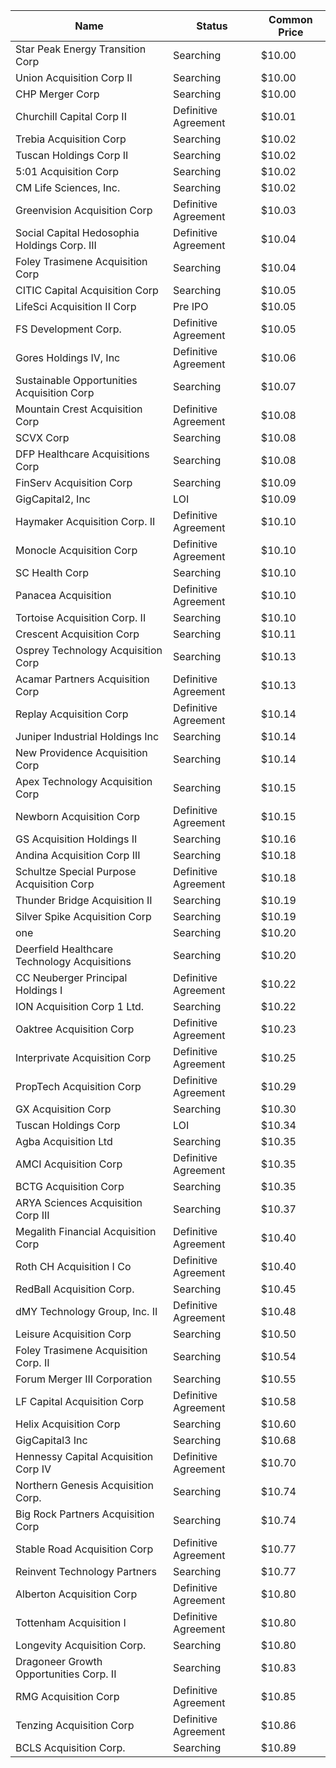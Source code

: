 Name                                         | Status               | Common Price 
-------------------------------------------- | -------------------- | -------------
Star Peak Energy Transition Corp             | Searching            | $10.00       
Union Acquisition Corp II                    | Searching            | $10.00       
CHP Merger Corp                              | Searching            | $10.00       
Churchill Capital Corp II                    | Definitive Agreement | $10.01       
Trebia Acquisition Corp                      | Searching            | $10.02       
Tuscan Holdings Corp II                      | Searching            | $10.02       
5:01 Acquisition Corp                        | Searching            | $10.02       
CM Life Sciences, Inc.                       | Searching            | $10.02       
Greenvision Acquisition Corp                 | Definitive Agreement | $10.03       
Social Capital Hedosophia Holdings Corp. III | Definitive Agreement | $10.04       
Foley Trasimene Acquisition Corp             | Searching            | $10.04       
CITIC Capital Acquisition Corp               | Searching            | $10.05       
LifeSci Acquisition II Corp                  | Pre IPO              | $10.05       
FS Development Corp.                         | Definitive Agreement | $10.05       
Gores Holdings IV, Inc                       | Definitive Agreement | $10.06       
Sustainable Opportunities Acquisition Corp   | Searching            | $10.07       
Mountain Crest Acquisition Corp              | Definitive Agreement | $10.08       
SCVX Corp                                    | Searching            | $10.08       
DFP Healthcare Acquisitions Corp             | Searching            | $10.08       
FinServ Acquisition Corp                     | Searching            | $10.09       
GigCapital2, Inc                             | LOI                  | $10.09       
Haymaker Acquisition Corp. II                | Definitive Agreement | $10.10       
Monocle Acquisition Corp                     | Definitive Agreement | $10.10       
SC Health Corp                               | Searching            | $10.10       
Panacea Acquisition                          | Definitive Agreement | $10.10       
Tortoise Acquisition Corp. II                | Searching            | $10.10       
Crescent Acquisition Corp                    | Searching            | $10.11       
Osprey Technology Acquisition Corp           | Searching            | $10.13       
Acamar Partners Acquisition Corp             | Definitive Agreement | $10.13       
Replay Acquisition Corp                      | Definitive Agreement | $10.14       
Juniper Industrial Holdings Inc              | Searching            | $10.14       
New Providence Acquisition Corp              | Searching            | $10.14       
Apex Technology Acquisition Corp             | Searching            | $10.15       
Newborn Acquisition Corp                     | Definitive Agreement | $10.15       
GS Acquisition Holdings II                   | Searching            | $10.16       
Andina Acquisition Corp III                  | Searching            | $10.18       
Schultze Special Purpose Acquisition Corp    | Definitive Agreement | $10.18       
Thunder Bridge Acquisition II                | Searching            | $10.19       
Silver Spike Acquisition Corp                | Searching            | $10.19       
one                                          | Searching            | $10.20       
Deerfield Healthcare Technology Acquisitions | Searching            | $10.20       
CC Neuberger Principal Holdings I            | Definitive Agreement | $10.22       
ION Acquisition Corp 1 Ltd.                  | Searching            | $10.22       
Oaktree Acquisition Corp                     | Definitive Agreement | $10.23       
Interprivate Acquisition Corp                | Definitive Agreement | $10.25       
PropTech Acquisition Corp                    | Definitive Agreement | $10.29       
GX Acquisition Corp                          | Searching            | $10.30       
Tuscan Holdings Corp                         | LOI                  | $10.34       
Agba Acquisition Ltd                         | Searching            | $10.35       
AMCI Acquisition Corp                        | Definitive Agreement | $10.35       
BCTG Acquisition Corp                        | Searching            | $10.35       
ARYA Sciences Acquisition Corp III           | Searching            | $10.37       
Megalith Financial Acquisition Corp          | Definitive Agreement | $10.40       
Roth CH Acquisition I Co                     | Definitive Agreement | $10.40       
RedBall Acquisition Corp.                    | Searching            | $10.45       
dMY Technology Group, Inc. II                | Definitive Agreement | $10.48       
Leisure Acquisition Corp                     | Searching            | $10.50       
Foley Trasimene Acquisition Corp. II         | Searching            | $10.54       
Forum Merger III Corporation                 | Searching            | $10.55       
LF Capital Acquisition Corp                  | Definitive Agreement | $10.58       
Helix Acquisition Corp                       | Searching            | $10.60       
GigCapital3 Inc                              | Searching            | $10.68       
Hennessy Capital Acquisition Corp IV         | Definitive Agreement | $10.70       
Northern Genesis Acquisition Corp.           | Searching            | $10.74       
Big Rock Partners Acquisition Corp           | Searching            | $10.74       
Stable Road Acquisition Corp                 | Definitive Agreement | $10.77       
Reinvent Technology Partners                 | Searching            | $10.77       
Alberton Acquisition Corp                    | Definitive Agreement | $10.80       
Tottenham Acquisition I                      | Definitive Agreement | $10.80       
Longevity Acquisition Corp.                  | Searching            | $10.80       
Dragoneer Growth Opportunities Corp. II      | Searching            | $10.83       
RMG Acquisition Corp                         | Definitive Agreement | $10.85       
Tenzing Acquisition Corp                     | Definitive Agreement | $10.86       
BCLS Acquisition Corp.                       | Searching            | $10.89       
